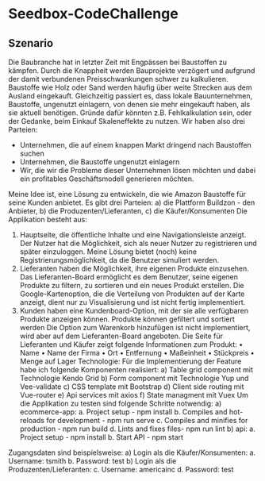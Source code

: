 # Seedbox-CodeChallenge

## Szenario
Die Baubranche hat in letzter Zeit mit Engpässen bei Baustoffen zu kämpfen. Durch die Knappheit werden
Bauprojekte verzögert und aufgrund der damit verbundenen Preisschwankungen schwer zu kalkulieren. Baustoffe
wie Holz oder Sand werden häufig über weite Strecken aus dem Ausland eingekauft.
Gleichzeitig passiert es, dass lokale Bauunternehmen, Baustoffe, ungenutzt einlagern, von denen sie mehr
eingekauft haben, als sie aktuell benötigen. Gründe dafür könnten z.B. Fehlkalkulation sein, oder der Gedanke,
beim Einkauf Skaleneffekte zu nutzen.
Wir haben also drei Parteien:
- Unternehmen, die auf einem knappen Markt dringend nach Baustoffen suchen
- Unternehmen, die Baustoffe ungenutzt einlagern
- Wir, die wir die Probleme dieser Unternehmen lösen möchten und dabei ein profitables Geschäftsmodell
generieren möchten.

Meine Idee ist, eine Lösung zu entwickeln, die wie Amazon Baustoffe für seine Kunden anbietet.
Es gibt drei Parteien: 
a)	die Plattform Buildzon - den Anbieter, 
b)	die Produzenten/Lieferanten, 
c)	die Käufer/Konsumenten
Die Applikation besteht aus:
1)	Hauptseite, die öffentliche Inhalte und eine Navigationsleiste anzeigt. Der Nutzer hat die Möglichkeit, sich als neuer Nutzer zu registrieren und später einzuloggen. Meine Lösung bietet (noch) keine Registrierungsmöglichkeit, da die Benutzer simuliert werden. 
2)	Lieferanten haben die Möglichkeit, ihre eigenen Produkte einzusehen. Das Lieferanten-Board ermöglicht es dem Benutzer, seine eigenen Produkte zu filtern,  zu sortieren und ein neues Produkt erstellen. Die Google-Kartenoption, die die Verteilung von Produkten auf der Karte anzeigt, dient nur zu Visualisierung und ist nicht fertig implementiert. 
3)	Kunden haben eine Kundenboard-Option, mit der sie alle verfügbaren Produkte anzeigen können. Produkte können gefiltert und sortiert werden Die Option zum Warenkorb hinzufügen ist nicht implementiert, wird aber auf dem Lieferanten-Board angeboten.
Die Seite für Lieferanten und Käufer zeigt folgende Informationen zum Produkt:
•	Name
•	Name der Firma
•	Ort
•	Entfernung
•	Maßeinheit 
•	Stückpreis 
•	Menge auf Lager
Technologie:
Für die Implementierung der Feature habe ich folgende Komponenten realisiert:
a)	Table grid component mit Technologie Kendo Grid
b)	Form component mit Technologie Yup und Vee-validate
c)	CSS template mit Bootstrap
d)	Client side routing mit Vue-router
e)	Api services mit axios
f)	State managment mit Vuex
Um die Applikation zu testen sind folgende Schritte notwendig:
a)	ecommerce-app: 
a.	Project setup - npm install
b.	Compiles and hot-reloads for development - npm run serve
c.	Compiles and minifies for production - npm run build
d.	Lints and fixes files- npm run lint
b)	api:
a.	Project setup - npm install
b.	Start API - npm start

Zugangsdaten sind beispielsweise:
a)	Login als die Käufer/Konsumenten: 
a.	Username: tsmith
b.	Password: test
b)	Login als die Produzenten/Lieferanten: 
c.	Username: americainc
d.	Password: test

